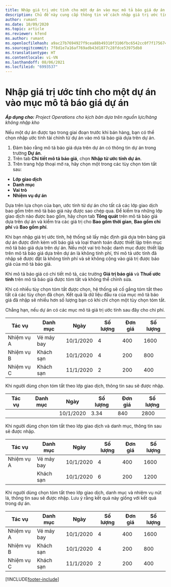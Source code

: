 ```yaml
---
title: Nhập giá trị ước tính cho một dự án vào mục mô tả báo giá dự án
description: Chủ đề này cung cấp thông tin về cách nhập giá trị ước tính từ một dự án vào mục mô tả báo giá dự án.
author: rumant
ms.date: 10/09/2020
ms.topic: article
ms.reviewer: kfend
ms.author: rumant
ms.openlocfilehash: a9ac27b7694927f9cea88b49310f3106fbc6542cc0f7f1756744b970358c1057
ms.sourcegitcommit: 7f8d1e7a16af769adb43d1877c28fdce53975db8
ms.translationtype: HT
ms.contentlocale: vi-VN
ms.lasthandoff: 08/06/2021
ms.locfileid: "6993537"
---
```

# <a name="import-estimates-for-a-project-to-a-project-quote-line"></a>Nhập giá trị ước tính cho một dự án vào mục mô tả báo giá dự án

_**Áp dụng cho:** Project Operations cho kịch bản dựa trên nguồn lực/hàng không nhập kho_


Nếu một dự án được tạo trong giai đoạn trước khi bán hàng, bạn có thể chọn nhập ước tính tài chính từ dự án vào mô tả báo giá dựa trên dự án.

1. Đảm bảo rằng mô tả báo giá dựa trên dự án có thông tin dự án trong trường **Dự án**.
2. Trên tab **Chi tiết mô tả báo giá**, chọn **Nhập từ ước tính dự án**.
3. Trên trang hộp thoại mở ra, hãy chọn một trong các tùy chọn tóm tắt sau:

  - **Lớp giao dịch**
  - **Danh mục**
  - **Vai trò** 
  - **Nhiệm vụ dự án**

Dựa trên lựa chọn của bạn, ước tính từ dự án cho tất cả các lớp giao dịch bao gồm trên mô tả báo giá này được sao chép qua. Để kiểm tra những lớp giao dịch nào được bao gồm, hãy chọn tab **Tổng quát** trên mô tả báo giá dựa trên dự án và kiểm tra các giá trị cho **Bao gồm thời gian**, **Bao gồm chi phí** và **Bao gồm phí**.

Khi bạn nhập giá trị ước tính, hệ thống sẽ lấy mặc định giá dựa trên bảng giá dự án được đính kèm với báo giá và loại thanh toán được thiết lập trên mục mô tả báo giá dựa trên dự án. Nếu một vai trò hoặc danh mục được thiết lập trên mô tả báo giá dựa trên dự án là không tính phí, thì mô tả ước tính đã nhập sẽ được đặt là không tính phí và sẽ không cộng vào giá trị được báo giá của mô tả báo giá.

Khi mô tả báo giá có chi tiết mô tả, các trường **Giá trị báo giá** và **Thuế ước tính** trên mô tả báo giá được tóm tắt và không thể chỉnh sửa.

Khi có nhiều tùy chọn tóm tắt được chọn, hệ thống sẽ cố gắng tóm tắt theo tất cả các tùy chọn đã chọn. Kết quả là dữ liệu đầu ra của mục mô tả báo giá đã nhập sẽ nhiều hơn số lượng bạn có khi chỉ chọn một tùy chọn tóm tắt.

Chẳng hạn, nếu dự án có các mục mô tả giá trị ước tính sau đây cho chi phí.

| Tác vụ | Danh mục | Ngày | Số lượng | Đơn giá | Số lượng |
| --- | --- | --- | --- | --- | --- |
| Nhiệm vụ A | Vé máy bay | 10/1/2020 | 4 | 400 | 1600 |
| Nhiệm vụ B | Khách sạn | 10/1/2020 | 4 | 200 | 800 |
| Nhiệm vụ C | Khách sạn | 11/1/2020 | 2 | 200 | 400 |

Khi người dùng chọn tóm tắt theo lớp giao dịch, thông tin sau sẽ được nhập.

| Tác vụ | Danh mục | Ngày | Số lượng | Đơn giá | Số lượng |
| --- | --- | --- | --- | --- | --- |
| | | 10/1/2020 | 3.34 | 840 | 2800 |

Khi người dùng chọn tóm tắt theo lớp giao dịch và danh mục, thông tin sau sẽ được nhập.

| Tác vụ | Danh mục | Ngày | Số lượng | Đơn giá | Số lượng |
| --- | --- | --- | --- | --- | --- |
| Nhiệm vụ A | Vé máy bay | 10/1/2020 | 4 | 400 | 1600 |
| | Khách sạn | 10/1/2020 | 6 | 200 | 1200 |

Khi người dùng chọn tóm tắt theo lớp giao dịch, danh mục và nhiệm vụ nút lá, thông tin sau sẽ được nhập. Lưu ý rằng kết quả này giống với kết quả trong dự án.

| Tác vụ | Danh mục | Ngày | Số lượng | Đơn giá | Số lượng |
| --- | --- | --- | --- | --- | --- |
| Nhiệm vụ A | Vé máy bay | 10/1/2020 | 4 | 400 | 1600 |
| Nhiệm vụ B | Khách sạn | 10/1/2020 | 4 | 200 | 800 |
| Nhiệm vụ C | Khách sạn | 11/1/2020 | 2 | 200 | 400 |


[!INCLUDE[footer-include](../includes/footer-banner.md)]
